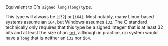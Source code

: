 Equivalent to C's `signed long` (`long`) type.

This type will always be [`i32`] or [`i64`]. Most notably, many Linux-based systems assume an `i64`, but Windows assumes `i32`. The C standard technically only requires that this type be a signed integer that is at least 32 bits and at least the size of an [`int`], although in practice, no system would have a `long` that is neither an `i32` nor `i64`.

[`int`]: c_int
